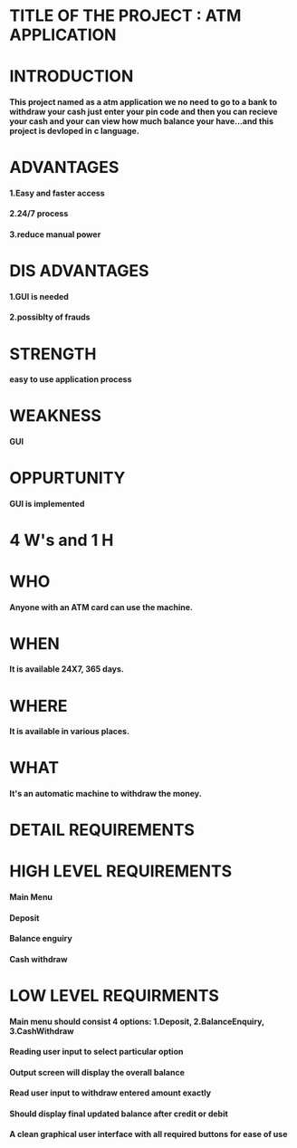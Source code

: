 # TITLE OF THE PROJECT : ATM APPLICATION
# INTRODUCTION
#### This project named as a atm application we no need to go to a bank to withdraw your cash just enter your pin code and then you can recieve your cash and your can view how much balance your have...and this project is devloped in c language.
# ADVANTAGES
#### 1.Easy and faster access
#### 2.24/7 process
#### 3.reduce manual power
# DIS ADVANTAGES
#### 1.GUI is needed
#### 2.possiblty of frauds
# STRENGTH
#### easy to use application process
# WEAKNESS
#### GUI
# OPPURTUNITY
#### GUI is implemented
# 4 W's and 1 H
# WHO
#### Anyone with an ATM card can use the machine.
# WHEN
#### It is available 24X7, 365 days.
# WHERE
#### It is available in various places.
# WHAT
#### It's an automatic machine to withdraw the money.
# DETAIL REQUIREMENTS
# HIGH LEVEL REQUIREMENTS
#### Main Menu	
#### Deposit	
#### Balance enguiry	
#### Cash withdraw	
# LOW LEVEL REQUIRMENTS
#### Main menu should consist 4 options: 1.Deposit, 2.BalanceEnquiry, 3.CashWithdraw	
#### 	Reading user input to select particular option
#### 	Output screen will display the overall balance	
#### 	Read user input to withdraw entered amount exactly	
#### 	Should display final updated balance after credit or debit	
#### 	A clean graphical user interface with all required buttons for ease of use



